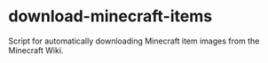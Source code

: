 # download-minecraft-items
Script for automatically downloading Minecraft item images from the Minecraft Wiki.
